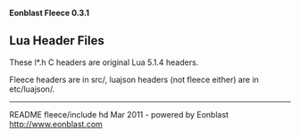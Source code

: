 **Eonblast Fleece 0.3.1**

Lua Header Files
----------------

These l*.h C headers are original Lua 5.1.4 headers.

Fleece headers are in src/, luajson headers (not fleece either) are in etc/luajson/.

































_______________________________________________________________________________
README fleece/include hd Mar 2011 - powered by Eonblast http://www.eonblast.com
